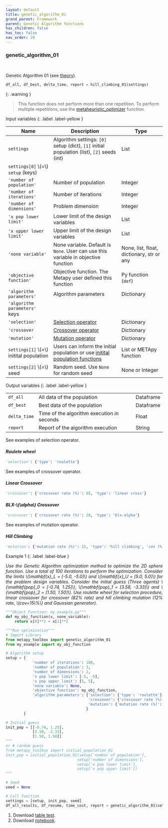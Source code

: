```yaml
---
layout: default
title: genetic_algorithm_01
grand_parent: Framework
parent: Genetic Algorithm functions
has_children: false
has_toc: false
nav_order: 20
---
```


<!--Don't delete ths script-->
<script src = "https://polyfill.io/v3/polyfill.min.js?features=es6"></script>
<script id = "MathJax-script" async src="https://cdn.jsdelivr.net/npm/mathjax@3/es5/tex-mml-chtml.js"></script>
<!--Don't delete ths script-->

<h3>genetic_algorithm_01</h3>

<br>

<p align = "justify">
    Genetic Algorithm 01 (see <a target="_blank" rel="noopener" href="https://wmpjrufg.github.io/METAPY/LEARN_PROB_GA.html">theory</a>).
</p>

```python
df_all, df_best, delta_time, report = hill_climbing_01(settings)
```

{: .warning }
> This function does not perform more than one repetition. To perform multiple repetitions, use the [metaheuristic_optimizer](https://wmpjrufg.github.io/METAPY/FRA_META_.html) function.

Input variables
{: .label .label-yellow }

<table style = "width:100%">
    <thead>
      <tr>
        <th>Name</th>
        <th>Description</th>
        <th>Type</th>
      </tr>
    </thead>
    <tr>
        <td><code>settings</code></td>
        <td>Algorithm settings: <code>[0]</code> setup (dict), <code>[1]</code> initial population (list), <code>[2]</code> seeds (int)</td>
        <td>List</td>
    </tr>
    <tr>
        <td><code>settings[0]</code> \(=\) <code>setup</code> (keys)</td>
        <td></td>
        <td></td>
    </tr>
    <tr>
        <td><code>'number of population'</code></td>
        <td>Number of population</td>
        <td>Integer</td>
    </tr>
    <tr>
        <td><code>'number of iterations'</code></td>
        <td>Number of iterations</td>
        <td>Integer</td>
    </tr> 
    <tr>
        <td><code>'number of dimensions'</code></td>
        <td>Problem dimension</td>
        <td>Integer</td>
    </tr> 
    <tr>
        <td><code>'x pop lower limit'</code></td>
        <td>Lower limit of the design variables</td>
        <td>List</td>
    </tr>  
    <tr>
        <td><code>'x upper lower limit'</code></td>
        <td>Upper limit of the design variables</td>
        <td>List</td>
    </tr>  
    <tr>
        <td><code>'none variable'</code></td>
        <td>None variable. Default is <code>None</code>. User can use this variable in objective function</td>
        <td>None, list, float, dictionary, str or any</td>
    </tr>  
    <tr>
        <td><code>'objective function'</code></td>
        <td>Objective function. The Metapy user defined this function</td>
        <td>Py function (<code>def</code>)</td>
    </tr>  
    <tr>
        <td><code>'algorithm parameters'</code></td>
        <td>Algorithm parameters</td>
        <td>Dictionary</td>
    </tr>   
    <tr>
        <td><code>'algorithm parameters'</code> keys</td>
        <td></td>
        <td></td>
    </tr> 
    <tr>
        <td><code>'selection'</code></td>
        <td><a href="#sele">Selection operator</a></td>
        <td>Dictionary</td>
    </tr>
    <tr>
        <td><code>'crossover</code></td>
        <td><a href="#cro">Crossover operator</a></td>
        <td>Dictionary</td>
    </tr>
    <tr>
        <td><code>'mutation'</code></td>
        <td><a href="#mut">Mutation operator</a></td>
        <td>Dictionary</td>
    </tr>
    <tr>
        <td><code>settings[1]</code> \(=\) initital population</td>
        <td>Users can inform the initial population or use <a target="_blank" rel="noopener" href="https://wmpjrufg.github.io/METAPY/FRA_CO_.html">initital population functions</a></td>
        <td>List or METApy function</td>
    </tr>
    <tr>
        <td><code>settings[2]</code> \(=\) seed</td>
        <td>Random seed. Use <code>None</code> for random seed</td>
        <td>None or Integer</td>
    </tr> 
</table>

Output variables
{: .label .label-yellow }

<table style = "width:100%">
    <tr>
        <td><code>df_all</code></td>
        <td>All data of the population</td>
        <td>Dataframe</td>
    </tr>
    <tr>
        <td><code>df_best</code></td>
        <td>Best data of the population</td>
        <td>Dataframe</td>
    </tr>  
    <tr>
        <td><code>delta_time</code></td>
        <td>Time of the algorithm execution in seconds</td>
        <td>Float</td>
    </tr>  
    <tr>
        <td><code>report</code></td>
        <td>Report of the algorithm execution</td>
        <td>String</td>
    </tr>  
</table>

<p align = "justify" id = "sele">
    See examples of selection operator.
</p>

<h4><i>Roulete wheel</i></h4>

```python
'selection': {'type': 'roulette'}
```

<p align = "justify" id = "cro">
    See examples of crossover operator.
</p>

<h4><i>Linear Crossover</i></h4>

```python
'crossover': {'crossover rate (%)': 85, 'type': 'linear cross'}
```

<h4><i>BLX-\(\alpha\) Crossover</i></h4>

```python
'crossover': {'crossover rate (%)': 20, 'type': 'blx-alpha'}
```

<p align = "justify" id = "mut">
    See examples of mutation operator.
</p>

<h4><i>Hill Climbing</i></h4>

```python
'mutation': {'mutation rate (%)': 15, 'type': 'hill climbing', 'cov (%)': 20, 'pdf': 'gaussian'}
```

Example 1
{: .label .label-blue }

<p align = "justify">
  <i>
      Use the Genetic Algorithm optimization method to optimize the 2D sphere function. Use a total of 100 iterations to perform the optimization. Consider the limits \(\mathbf{x}_L = [-5.0, -5.0]\) and \(\mathbf{x}_U = [5.0, 5.0]\) for the problem design variables. Consider the initial guess (Three agents) \(\mathbf{pop}_0 = [-0.74, 1.25]\), \(\mathbf{pop}_1 = [3.58, -3.33]\) and \(\mathbf{pop}_2 = [1.50, 1.50]\). Use roulette wheel for selection procedure, linear crossover for crossover (82% rate) and hill climbing mutation (12% rate, \(cov=15\%\) and Gaussian generator).
  </i>
</p>

```python
"""Object Function: my_example.py"""
def my_obj_function(x, none_variable):
    return x[0]**2 + x[1]**2
```

```python
"""Run optimization"""
# Import Library
from metapy_toolbox import genetic_algorithm_01
from my_example import my_obj_function

# Algorithm setup
setup = {   
            'number of iterations': 100,
            'number of population': 3,
            'number of dimensions': 2,
            'x pop lower limit': [-5, -5],
            'x pop upper limit': [5, 5],
            'none variable': None,
            'objective function': my_obj_function,
            'algorithm parameters': {'selection': {'type': 'roulette'},
                                     'crossover': {'crossover rate (%)': 82, 'type': 'linear cross'},
                                     'mutation': {'mutation rate (%)': 12, 'type': 'hill climbing', 'cov (%)': 15, 'pdf': 'gaussian'},
                                    }
        }

# Initial guess
init_pop = [[-0.74, 1.25],
            [3.58, -3.33],
            [1.50, 1.50]]
"""
or # random guess
from metapy_toolbox import initial_population_01
init_pop = initial_population_01(setup['number of population'],
                                setup['number of dimensions'],
                                setup['x pop lower limit'],
                                setup['x pop upper limit'])
"""

# Seed
seed = None

# Call function
settings = [setup, init_pop, seed]
df_all_results, df_resume, time_cost, report = genetic_algorithm_01(settings)
```

<ol>
    <li>
    Download <a href="https://github.com/wmpjrufg/METAPY/blob/gh-pages/Table%20test/report_genetic_algorithm_01.xlsx" target="_blank">table test</a>.
    </li>
    <li>
    Download <a href="https://github.com/wmpjrufg/METAPY/blob/gh-pages/Notebooks/00_example_genetic_algorithm_01.zip" target="_blank">notebook</a>.
    </li>
</ol>
